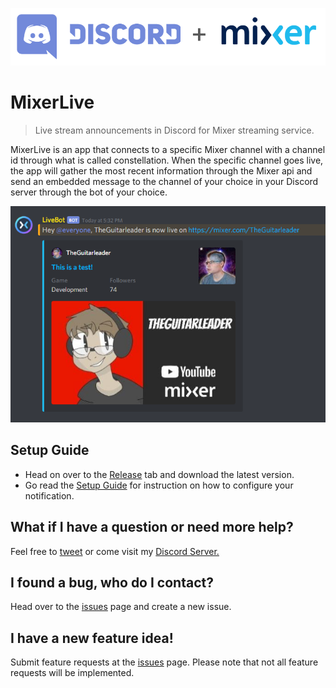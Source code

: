 ![](banner.png)

# MixerLive
> Live stream announcements in Discord for Mixer streaming service.

MixerLive is an app that connects to a specific Mixer channel with a channel id through what is 
called constellation. When the specific channel goes live, the app will gather the most recent 
information through the Mixer api and send an embedded message to the channel of your choice 
in your Discord server through the bot of your choice. 

![](example.png)

## Setup Guide
* Head on over to the [Release](https://github.com/TheGuitarleader/MixerLive/releases) tab and download the latest version.
* Go read the [Setup Guide](https://github.com/TheGuitarleader/MixerLive/wiki/Setup-Guide) for instruction on how to configure your notification.

## What if I have a question or need more help?
Feel free to [tweet](https://twitter.com/theguitarleader) or come visit my [Discord Server.](https://discord.gg/KDFzHGK)


## I found a bug, who do I contact?
Head over to the [issues](https://github.com/TheGuitarleader/MixerLive/issues) page and create a new issue.


## I have a new feature idea!
Submit feature requests at the [issues](https://github.com/TheGuitarleader/MixerLive/issues) page. Please note that not all feature requests will be implemented.
